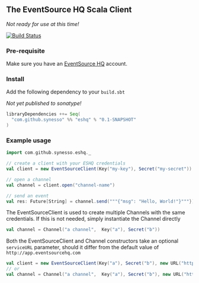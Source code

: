 ## The EventSource HQ Scala Client

_Not ready for use at this time!_

[![Build Status](https://api.travis-ci.org/Synesso/eshq-client.png)](https://travis-ci.org/Synesso/eshq-client)

### Pre-requisite

Make sure you have an [EventSource HQ](http://www.eventsourcehq.com/) account.

### Install

Add the following dependency to your `build.sbt`

_Not yet published to sonatype!_

```scala
libraryDependencies ++= Seq(
  "com.github.synesso" %% "eshq" % "0.1-SNAPSHOT"
)
```

### Example usage

```scala
import com.github.synesso.eshq._

// create a client with your ESHQ credentials
val client = new EventSourceClient(Key("my-key"), Secret("my-secret"))

// open a channel
val channel = client.open("channel-name")

// send an event
val res: Future[String] = channel.send("""{"msg": "Hello, World!"}"""})
```

The EventSourceClient is used to create multiple Channels with the same credentials.
If this is not needed, simply instantiate the Channel directly

```scala
val channel = Channel("a channel",  Key("a"), Secret("b"))
```

Both the EventSourceClient and Channel constructors take an optional `serviceURL` parameter,
should it differ from the default value of `http://app.eventsourcehq.com`

```scala
val client = new EventSourceClient(Key("a"), Secret("b"), new URL("http://non-default-ho.st"))
// or
val channel = Channel("a channel",  Key("a"), Secret("b"), new URL("http://non-default-ho.st"))
```